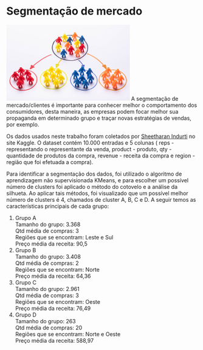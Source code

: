 # Segmentação de mercado

<img src=imgs/segmentation.jpg widht=400 height=200>
A segmentação de mercado/clientes é importante para conhecer melhor o comportamento dos consumidores, desta maneira, as empresas podem focar melhor sua propaganda em determinado grupo e traçar novas estratégias de vendas, por exemplo.
<p>
Os dados usados neste trabalho foram coletados por <a href='https://www.kaggle.com/seetzz/market-segmentation'>Sheetharan Indurti</a> no site Kaggle. O dataset contém 10.000 entradas e 5 colunas ( reps - representando o representante da venda, product - produto, qty - quantidade de produtos da compra, revenue - receita da compra e region - região que foi efetuada a compra).
<p>
Para identificar a segmentação dos dados, foi utilizado o algoritmo de aprendizagem não supervisionada KMeans, e para escolher um possível número de clusters foi aplicado o método do cotovelo e a análise da silhueta. Ao aplicar tais métodos, foi visualizado que um possível melhor número de clusters é 4, chamados de cluster A, B, C e D. A seguir temos as características principais de cada grupo:
<ol>
  <li>Grupo A</li>
  Tamanho do grupo: 3.368</br>
  Qtd média de compras: 3</br>
  Regiões que se encontram: Leste e Sul</br>
  Preço média da receita:  90,5</br>
  <li>Grupo B</li>
  Tamanho do grupo: 3.408</br>
  Qtd média de compras: 2</br>
  Regiões que se encontram: Norte</br>
  Preço média da receita:  64,36</br>
  <li>Grupo C</li>
  Tamanho do grupo: 2.961</br>
  Qtd média de compras: 3</br>
  Regiões que se encontram: Oeste</br>
  Preço média da receita:  76,49</br>
  <li>Grupo D</li>
  Tamanho do grupo: 263</br>
  Qtd média de compras: 20</br>
  Regiões que se encontram: Norte e Oeste</br>
  Preço média da receita:  588,97</br>
</ol>
